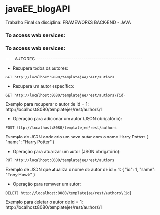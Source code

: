 # javaEE_blogAPI
Trabalho Final da disciplina: FRAMEWORKS BACK-END - JAVA

### To access web services:  

### To access web services:  

---- AUTORES------------------------------------------------------- 
  * Recupera todos os autores:  
  ```
  GET http://localhost:8080/templatejee/rest/authors
  ```  
    
  * Recupera um autor específico:  
  ```
  GET http://localhost:8080/templatejee/rest/authors\{id}
  ```
  Exemplo para recuperar o autor de id = 1:
  http://localhost:8080/templatejee/rest/authors\1
  
  * Operação para adicionar um autor (JSON obrigatório):  
  ```
  POST http://localhost:8080/templatejee/rest/authors
  ```  
  Exemplo de JSON onde cria um novo autor com o nome Harry Potter:
  {
    "name": "Harry Potter"
  }
    
  * Operação para atualizar um autor (JSON obrigatório):  
  ```   
  PUT http://localhost:8080/templatejee/rest/authors
  ```
  Exemplo de JSON que atualiza o nome do autor de id = 1:
  {
    "id": 1,
    "name": "Tony Hawk"
  }
    
  * Operação para remover um autor:  
  ```   
  DELETE http://localhost:8080/templatejee/rest/authors\{id}
  ```  
  Exemplo para deletar o autor de id = 1:
  http://localhost:8080/templatejee/rest/authors\1
